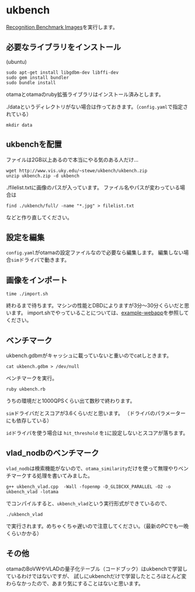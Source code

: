 # ukbench

[Recognition Benchmark Images](http://vis.uky.edu/~stewe/ukbench/)を実行します。

## 必要なライブラリをインストール

(ubuntu)

    sudo apt-get install libgdbm-dev libffi-dev
    sudo gem install bundler
    sudo bundle install

otamaとotamaのruby拡張ライブラリはインストール済みとします。

./dataというディレクトリがない場合は作っておきます。（`config.yaml`で指定されている）

    mkdir data

## ukbenchを配置

ファイルは2GB以上あるので本当にやる気のある人だけ…
 
    wget http://www.vis.uky.edu/~stewe/ukbench/ukbench.zip
    unzip ukbench.zip -d ukbench
 
./filelist.txtに画像のパスが入っています。
ファイル名やパスが変わっている場合は

    find ./ukbench/full/ -name "*.jpg" > filelist.txt

などと作り直してください。

## 設定を編集

`config.yaml`がotamaの設定ファイルなので必要なら編集します。
編集しない場合`sim`ドライバで動きます。

## 画像をインポート

    time ./import.sh

終わるまで待ちます。マシンの性能とDBDによりますが3分～30分くらいだと思います。
import.shでやっていることについては、[example-webapp](https://github.com/nagadomi/otama/tree/master/examples/example-webapp/)を参照してください。

## ベンチマーク

ukbench.gdbmがキャッシュに載っていないと重いのでcatしときます。

    cat ukbench.gdbm > /dev/null

ベンチマークを実行。

    ruby ukbench.rb

うちの環境だと1000QPSくらい出て数秒で終わります。

`sim`ドライバだとスコアが3.6くらいだと思います。
（ドライバのパラメーターにも依存している）

`id`ドライバを使う場合は `hit_threshold` を`1`に設定しないとスコアが落ちます。

## vlad_nodbのベンチマーク

`vlad_nodb`は検索機能がないので、`otama_similarity`だけを使って無理やりベンチマークする処理を書いてみました。

    g++ ukbench_vlad.cpp  -Wall -fopenmp -D_GLIBCXX_PARALLEL -O2 -o ukbench_vlad -lotama

でコンパイルすると、`ukbench_vlad`という実行形式ができているので、

    ./ukbench_vlad

で実行されます。めちゃくちゃ遅いので注意してください。（最新のPCでも一晩くらいかかる）

## その他

otamaのBoVWやVLADの量子化テーブル（コードブック）はukbenchで学習しているわけではないですが、
試しにukbenchだけで学習したところほとんど変わらなかったので、あまり気にすることはないと思います。
